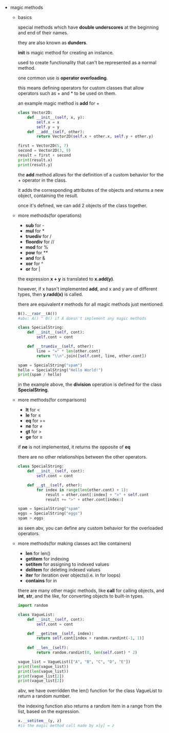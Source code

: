 -   magic methods
    -   basics
        
        special methods which have **double underscores** at the beginning and end of their names.
        
        they are also known as **dunders**.
        
        **init** is magic method for creating an instance.
        
        used to create functionality that can't be represented as a normal method.
        
        one common use is **operator overloading**.
        
        this means defining operators for custom classes that allow operators such as + and \* to be used on them.
        
        an example magic method is **add** for +
        
        ```python
        class Vector2D:
        	def __init__(self, x, y):
        		self.x = x
        		self.y = y
        	def __add__(self, other):
        		return Vector2D(self.x + other.x, self.y + other.y)
        
        first = Vector2D(5, 7)
        second = Vector2D(3, 9)
        result = first + second
        print(result.x)
        print(result.y)
        ```
        
        the **add** method allows for the definition of a custom behavior for the + operator in the class.
        
        it adds the corresponding attributes of the objects and returns a new object, containing the result.
        
        once it's defined, we can add 2 objects of the class together.
        
    -   more methods(for operations)
        
        -   **sub** for -
        -   **mul** for \*
        -   **truediv** for /
        -   **floordiv** for //
        -   **mod** for %
        -   **pow** for \*\*
        -   **and** for &
        -   **xor** for ^
        -   **or** for |
        
        the expression **x + y** is translated to **x.**add**(y)**.
        
        however, if x hasn't implemented **add**, and x and y are of different types, then **y.**radd**(x)** is called.
        
        there are equivalent **r** methods for all magic methods just mentioned.
        
        ```python
        B().__rxor__(A())
        #abv: A() ^ B() if A doesn't implement any magic methods
        ```
        
        ```python
        class SpecialString:
        	def __init__(self, cont):
        		self.cont = cont
        
        	def __truediv__(self, other):
        		line = "=" * len(other.cont)
        		return "\\n".join([self.cont, line, other.cont])
        
        spam = SpecialString("spam")
        hello = SpecialString("Hello World!")
        print(spam / hello)
        ```
        
        in the example above, the **division** operation is defined for the class **SpecialString**.
        
    -   more methods(for comparisons)
        
        -   **lt** for <
        -   **le** for ≤
        -   **eq** for ==
        -   **ne** for ≠
        -   **gt** for >
        -   **ge** for ≥
        
        if **ne** is not implemented, it returns the opposite of **eq**
        
        there are no other relationships between the other operators.
        
        ```python
        class SpecialString:
        	def __init__(self, cont):
        		self.cont = cont
        
        	def __gt__(self, other):
        		for index in range(len(other.cont) + 1):
        			result = other.cont[:index] + ">" + self.cont
        			result += ">" + other.cont[index:]
        
        spam = SpecialString("spam"
        eggs = SpecialString("eggs")
        spam > eggs
        ```
        
        as seen abv, you can define any custom behavior for the overloaded operators.
        
    -   more methods(for making classes act like containers)
        
        -   **len** for len()
        -   **getitem** for indexing
        -   **setitem** for assigning to indexed values
        -   **delitem** for deleting indexed values
        -   **iter** for iteration over objects(i.e. in for loops)
        -   **contains** for in
        
        there are many other magic methods, like **call** for calling objects, and **int**, **str**, and the like, for converting objects to built-in types.
        
        ```python
        import random
        
        class VagueList:
        	def __init__(self, cont):
        		self.cont = cont
        
        	def __getitem__(self, index):
        		return self.cont[index + random.randint(-1, 1)]
        	
        	def __len__(self):
        		return random.randint(0, len(self.cont) * 2)
        
        vague_list = VagueList(["A", "B", "C", "D", "E"])
        print(len(vague_list))
        print(len(vague_list))
        print(vague_list[2])
        print(vague_list[2])
        ```
        
        abv, we have overridden the len() function for the class VagueList to return a random number.
        
        the indexing function also returns a random item in a range from the list, based on the expression.
        
        ```python
        x.__setitem__(y, z)
        #is the magic method call made by x[y] = z
        ```